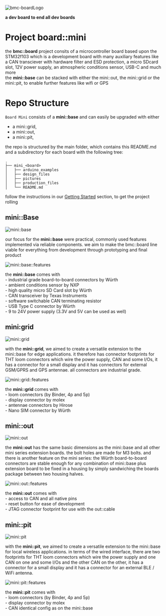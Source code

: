 ![`bmc-board`Logo](./mini_base/pictures/logo.png)

**a dev board to end all dev boards**

# Project board::mini
the **bmc::board** project consits of a microcontroller board based upon the STM32f103 which is a development board with many auxiliary features like a CAN transciever with hardware filter and ESD protection, a micro SDcard slot, 12V power supply, an atmospheric conditions sensor, USB-C and much more  
the **mini::base** can be stacked with either the mini::out, the mini::grid or the mini::pit, to enable further features like wifi or GPS  

# Repo Structure
`Board Mini` consists of a **mini::base** and can easily be upgraded with either  
- a mini::grid,  
- a mini::out,  
- a mini::pit,  

the repo is structured by the main folder, which contains this README.md and a subdirectory for each board with the following tree:  
```
.
├── mini_<board>
│   ├── arduino_examples
│   ├── design_files
│   ├── pictures
│   ├── production_files
│   └── README.md
```
follow the instructions in our [Getting Started](./mini_base/getting_started.md) section,
to get the project rolling  

## mini::Base
![mini::base](./mini_base/pictures/mini_base_cad.png "mini::base")

our focus for the **mini::base** were practical, commonly used features implemented via reliable components. we aim to make the bmc::board line viable for everything from development through prototyping and final product  

![mini::base::features](./mini_base/pictures/mini_base_features.png "mini::base::features")

the **mini::base** comes with  
    - industrial grade board-to-board connectors by Würth  
    - ambient conditions sensor by NXP  
    - high quality micro SD Card slot by Würth  
    - CAN transceiver by Texas Instruments  
    - software switchable CAN terminating resistor  
    - USB Type C connector by Würth  
    - 9 to 24V power supply (3.3V and 5V can be used as well)  

## mini:grid
![mini::grid](./mini_grid/pictures/mini_grid_cad.png "mini::grid")

with the **mini::grid**, we aimed to create a versatile extension to the mini::base for edge applications. it therefore has connector footprints for THT loom connectors which wire the power supply, CAN and some I/Os, it has a connector for a small display and it has connectors for external GSM/GPRS and GPS antennae. all connectors are industrial grade.  

![mini::grid::features](./mini_grid/pictures/mini_grid_features.png "mini::grid::features")

the **mini::grid** comes with  
    - loom connectors (by Binder, 4p and 5p)  
    - display connector by molex  
    - antennae connectors by Hirose  
    - Nano SIM connector by Würth  

## mini::out
![mini::out](./mini_out/pictures/mini_out_cad.png "mini::out")

the **mini::out** has the same basic dimensions as the mini::base and all other mini series extension boards. the bolt holes are made for M3 bolts. and there is another feature on the mini series: the Würth board-to-board connectors are stable enough for any combination of mini::base plus extension board to be fixed in a housing by simply sandwiching the boards package between two housing halves.  

![mini::out::features](./mini_out/pictures/mini_out_features.png "mini::out::features")

the **mini::out** comes with  
    - access to CAN and all native pins  
    - reset button for ease of development  
    - JTAG connector footprint for use with the out::cable  

## mini::pit
![mini::pit](./mini_pit/pictures/mini_pit_cad.png "mini::pit")

with the **mini::pit**, we aimed to create a versatile extension to the mini::base for local wireless applications. in terms of the wired interface, there are two footprints for THT loom connectors which wire the power supply and one CAN on one and some I/Os and the other CAN on the other, it has a connector for a small display and it has a connector for an external BLE / WiFi antenna.  

![mini::pit::features](./mini_pit/pictures/mini_pit_features.png "mini::pit::features")

the **mini::pit** comes with  
    - loom connectors (by Binder, 4p and 5p)  
    - display connector by molex  
    - CAN identical config as on the mini::base  


